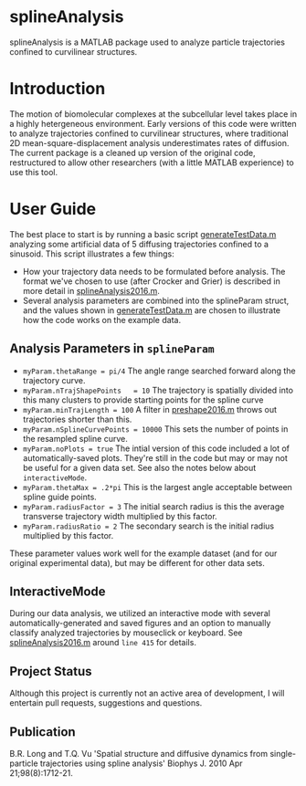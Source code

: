 # splineAnalysis

splineAnalysis is a MATLAB package used to analyze particle trajectories confined to curvilinear structures. 

# Introduction
The motion of biomolecular complexes at the subcellular level takes place in a highly hetergeneous environment. Early versions of this code were written to analyze trajectories confined to curvilinear structures, where traditional 2D mean-square-displacement analysis underestimates rates of diffusion. The current package is a cleaned up version of the original code, restructured to allow other researchers (with a little MATLAB experience) to use this tool.

# User Guide
The best place to start is by running a basic script [generateTestData.m](https://github.com/berl/splineAnalysis/blob/master/generateTestData.m) analyzing some artificial data of 5 diffusing trajectories confined to a sinusoid. This script illustrates a few things:
- How your trajectory data needs to be formulated before analysis.  The format we've chosen to use (after Crocker and Grier) is described in more detail in [splineAnalysis2016.m](https://github.com/berl/splineAnalysis/blob/master/splineanalysis2016.m). 
- Several analysis parameters are combined into the splineParam struct, and the values shown in [generateTestData.m](https://github.com/berl/splineAnalysis/blob/master/generateTestData.m) are chosen to illustrate how the code works on the example data.

## Analysis Parameters in `splineParam`
- `myParam.thetaRange = pi/4` The angle range searched forward along the trajectory curve.
- `myParam.nTrajShapePoints   = 10` The trajectory is spatially divided into this many clusters to provide starting points for the spline curve
- `myParam.minTrajLength = 100` A filter in [preshape2016.m](https://github.com/berl/splineAnalysis/blob/master/preshape2016.m) throws out trajectories shorter than this.
- `myParam.nSplineCurvePoints = 10000`  This sets the number of points in the resampled spline curve.  
- `myParam.noPlots = true` The intial version of this code included a lot of automatically-saved plots.  They're still in the code but may or may not be useful for a given data set.  See also the notes below about `interactiveMode`.
- `myParam.thetaMax = .2*pi` This is the largest angle acceptable between spline guide points.  
- `myParam.radiusFactor = 3` The initial search radius is this the average transverse trajectory width multiplied by this factor.
- `myParam.radiusRatio = 2`  The secondary search is the initial radius multiplied by this factor.

These parameter values work well for the example dataset (and for our original experimental data), but may be different for other data sets.

## InteractiveMode
During our data analysis, we utilized an interactive mode with several automatically-generated and saved figures and an option to manually classify analyzed trajectories by mouseclick or keyboard. See [splineAnalysis2016.m](https://github.com/berl/splineAnalysis/blob/master/splineanalysis2016.m) around `line 415` for details.

## Project Status 
Although this project is currently not an active area of development, I will entertain pull requests, suggestions and questions.




## Publication
 B.R. Long and T.Q. Vu 'Spatial structure and diffusive dynamics from single-particle trajectories using spline analysis'
 Biophys J. 2010 Apr 21;98(8):1712-21.
